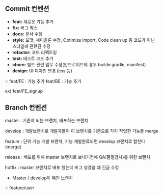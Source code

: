 ## Commit 컨벤션

- **feat:** 새로운 기능 추가
- **fix:** 버그 픽스
- **docs:** 문서 수정
- **style:** 포맷, 세미콜론 수정, Optimize import, Code clean up 등 코드가 아닌 스타일에 관련된 수정
- **refactor:** 코드 리펙토링
- **test:** 테스트 코드 추가
- **chore:** 빌드 관련 업무 수정(안드로이드의 경우 builde.gradle, manifest)
- **design**: UI 디자인 변경 (css 등)

<aside>
💡 feat/FE : 기능 추가
feat/BE : 기능 추가

</aside>

ex) feat/FE_signup

## Branch 컨벤션

master : 기준이 되는 브랜치, 배포하는 브랜치

develop : 개발브랜치로 개발자들이 이 브랜치를 기준으로 각자 작업한 기능들 merge

feature : 단위 기능 개발 브랜치, 기능 개발완료되면 develop 브랜치로 합친다(merge)

release : 배포를 위해 master 브랜치로 보내기전에 QA(품질검사)를 위한 브랜치

hotfix : master 브랜치로 배포 했는데 버그 생겼을 떄 긴급 수정

- Master / develop이 메인 브랜치

<aside>
💡 feature/user

</aside>
